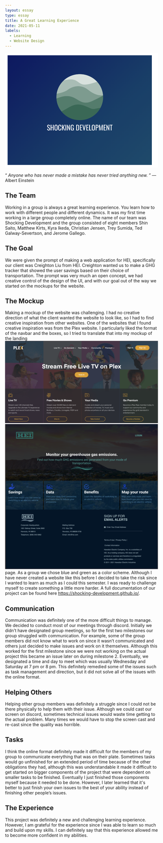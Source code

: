 ```yaml
---
layout: essay
type: essay
title: A Great Learning Experience   
date: 2021-05-11
labels:
  - Learning
  - Website Design
---
```


<img class="ui centered medium image" src="../images/SHOCKINGDEVELOPMENT.png" alt="NONE">


“ *Anyone who has never made a mistake has never tried anything new.* ” ― Albert Einstein

## The Team
Working in a group is always a great learning experience. You learn how to work with different people and different dynamics. It was my first time working in a large group completely online. The name of our team was Shocking Development and the group consisted of eight members Shin Saito, Matthew Kirts, Kyra Ikeda, Christian Jensen, Trey Sumida, Ted Galway-Severtson, and Jerome Gallego.

## The Goal
We were given the prompt of making a web application for HEI, specifically our client was Creighton Liu from HEI. Creighton wanted us to make a GHG tracker that showed the user savings based on their choice of transportation. The prompt was very much an open concept, we had creative control of the design of the UI, and with our goal out of the way we started on the mockups for the website. 

## The Mockup
Making a mockup of the website was challenging. I had no creative direction of what the client wanted the website to look like, so I had to find creative inspiration from other websites. One of the websites that I found creative inspiration was from the Plex website. I particularly liked the format of the navbar and the boxes, so I tried to translate that into my mockup of the landing <img class="ui left medium image" src="../images/PlexInspiration.png" alt="NONE">
<img class="ui left medium image" src="../images/Mockup.png" alt="NONE"> page. As a group we chose blue and green as a color scheme. Although I have never created a website like this before I decided to take the risk since I wanted to learn as much as I could this semester. I was ready to challenge myself to create something a little more harder. A full documentation of our project can be found here https://shocking-development.github.io/. 


## Communication 
Communication was definitely one of the more difficult things to manage. We decided to conduct most of our meetings through discord. Initially we didn’t have designated group meetings, so for the first two milestones our group struggled with communication. For example, some of the group members did not know what to work on since it wasn’t communicated and others just decided to make issues and work on it themselves. Although this worked for the first milestone since we were not working on the actual project this became an issue later on during milestone 2. Eventually, we designated a time and day to meet which was usually Wednesday and Saturday at 7 pm or 8 pm. This definitely remedied some of the issues such as task management and direction, but it did not solve all of the issues with the online format.


## Helping Others  
Helping other group members was definitely a struggle since I could not be there physically to help them with their issue. Although we could cast our screen on discord, sometimes technical issues would waste time getting to the actual problem. Many times we would have to stop the screen cast and re-cast since the quality was horrible.

## Tasks
I think the online format definitely made it difficult for the members of my group to communicate everything that was on their plate. Sometimes tasks would go unfinished for an extended period of time because of the other obligations they had, although this was understandable it made it difficult to get started on bigger components of the project that were dependent on smaller tasks to be finished. Eventually I just finished those components myself because it needed to be done. However, I later learned that it's better to just finish your own issues to the best of your ability instead of finishing other people’s issues.


## The Experience
This project was definitely a new and challenging learning experience. However, I am grateful for the experience since I was able to learn so much and build upon my skills. I can definitely say that this experience allowed me to become more confident in my abilities.
